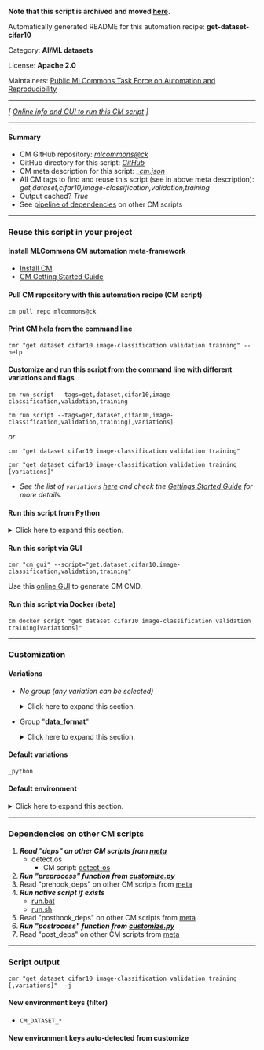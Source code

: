 **Note that this script is archived and moved [here](https://github.com/mlcommons/cm4mlops/tree/main/script/get-dataset-cifar10).**



Automatically generated README for this automation recipe: **get-dataset-cifar10**

Category: **AI/ML datasets**

License: **Apache 2.0**

Maintainers: [Public MLCommons Task Force on Automation and Reproducibility](https://github.com/mlcommons/ck/blob/master/docs/taskforce.md)

---
*[ [Online info and GUI to run this CM script](https://access.cknowledge.org/playground/?action=scripts&name=get-dataset-cifar10,2f0c0bb3663b4ed7) ]*

---
#### Summary

* CM GitHub repository: *[mlcommons@ck](https://github.com/mlcommons/ck/tree/dev/cm-mlops)*
* GitHub directory for this script: *[GitHub](https://github.com/mlcommons/ck/tree/dev/cm-mlops/script/get-dataset-cifar10)*
* CM meta description for this script: *[_cm.json](_cm.json)*
* All CM tags to find and reuse this script (see in above meta description): *get,dataset,cifar10,image-classification,validation,training*
* Output cached? *True*
* See [pipeline of dependencies](#dependencies-on-other-cm-scripts) on other CM scripts


---
### Reuse this script in your project

#### Install MLCommons CM automation meta-framework

* [Install CM](https://access.cknowledge.org/playground/?action=install)
* [CM Getting Started Guide](https://github.com/mlcommons/ck/blob/master/docs/getting-started.md)

#### Pull CM repository with this automation recipe (CM script)

```cm pull repo mlcommons@ck```

#### Print CM help from the command line

````cmr "get dataset cifar10 image-classification validation training" --help````

#### Customize and run this script from the command line with different variations and flags

`cm run script --tags=get,dataset,cifar10,image-classification,validation,training`

`cm run script --tags=get,dataset,cifar10,image-classification,validation,training[,variations] `

*or*

`cmr "get dataset cifar10 image-classification validation training"`

`cmr "get dataset cifar10 image-classification validation training [variations]" `


* *See the list of `variations` [here](#variations) and check the [Gettings Started Guide](https://github.com/mlcommons/ck/blob/dev/docs/getting-started.md) for more details.*

#### Run this script from Python

<details>
<summary>Click here to expand this section.</summary>

```python

import cmind

r = cmind.access({'action':'run'
                  'automation':'script',
                  'tags':'get,dataset,cifar10,image-classification,validation,training'
                  'out':'con',
                  ...
                  (other input keys for this script)
                  ...
                 })

if r['return']>0:
    print (r['error'])

```

</details>


#### Run this script via GUI

```cmr "cm gui" --script="get,dataset,cifar10,image-classification,validation,training"```

Use this [online GUI](https://cKnowledge.org/cm-gui/?tags=get,dataset,cifar10,image-classification,validation,training) to generate CM CMD.

#### Run this script via Docker (beta)

`cm docker script "get dataset cifar10 image-classification validation training[variations]" `

___
### Customization


#### Variations

  * *No group (any variation can be selected)*
    <details>
    <summary>Click here to expand this section.</summary>

    * `_tiny`
      - Environment variables:
        - *CM_DATASET_CONVERT_TO_TINYMLPERF*: `yes`
      - Workflow:
        1. ***Read "deps" on other CM scripts***
           * get,python3
             * CM names: `--adr.['python', 'python3']...`
             - CM script: [get-python3](https://github.com/mlcommons/ck/tree/master/cm-mlops/script/get-python3)
           * get,tinymlperf,src
             - CM script: [get-mlperf-tiny-src](https://github.com/mlcommons/ck/tree/master/cm-mlops/script/get-mlperf-tiny-src)
           * get,src,eembc,energy-runner
             - CM script: [get-mlperf-tiny-eembc-energy-runner-src](https://github.com/mlcommons/ck/tree/master/cm-mlops/script/get-mlperf-tiny-eembc-energy-runner-src)

    </details>


  * Group "**data_format**"
    <details>
    <summary>Click here to expand this section.</summary>

    * **`_python`** (default)
      - Environment variables:
        - *CM_DATASET*: `CIFAR10`
        - *CM_DATASET_FILENAME*: `cifar-10-python.tar.gz`
        - *CM_DATASET_FILENAME1*: `cifar-10-python.tar`
        - *CM_DATASET_CIFAR10*: `https://www.cs.toronto.edu/~kriz/cifar-10-python.tar.gz`
      - Workflow:

    </details>


#### Default variations

`_python`
#### Default environment

<details>
<summary>Click here to expand this section.</summary>

These keys can be updated via `--env.KEY=VALUE` or `env` dictionary in `@input.json` or using script flags.


</details>

___
### Dependencies on other CM scripts


  1. ***Read "deps" on other CM scripts from [meta](https://github.com/mlcommons/ck/tree/dev/cm-mlops/script/get-dataset-cifar10/_cm.json)***
     * detect,os
       - CM script: [detect-os](https://github.com/mlcommons/ck/tree/master/cm-mlops/script/detect-os)
  1. ***Run "preprocess" function from [customize.py](https://github.com/mlcommons/ck/tree/dev/cm-mlops/script/get-dataset-cifar10/customize.py)***
  1. Read "prehook_deps" on other CM scripts from [meta](https://github.com/mlcommons/ck/tree/dev/cm-mlops/script/get-dataset-cifar10/_cm.json)
  1. ***Run native script if exists***
     * [run.bat](https://github.com/mlcommons/ck/tree/dev/cm-mlops/script/get-dataset-cifar10/run.bat)
     * [run.sh](https://github.com/mlcommons/ck/tree/dev/cm-mlops/script/get-dataset-cifar10/run.sh)
  1. Read "posthook_deps" on other CM scripts from [meta](https://github.com/mlcommons/ck/tree/dev/cm-mlops/script/get-dataset-cifar10/_cm.json)
  1. ***Run "postrocess" function from [customize.py](https://github.com/mlcommons/ck/tree/dev/cm-mlops/script/get-dataset-cifar10/customize.py)***
  1. Read "post_deps" on other CM scripts from [meta](https://github.com/mlcommons/ck/tree/dev/cm-mlops/script/get-dataset-cifar10/_cm.json)

___
### Script output
`cmr "get dataset cifar10 image-classification validation training [,variations]"  -j`
#### New environment keys (filter)

* `CM_DATASET_*`
#### New environment keys auto-detected from customize
